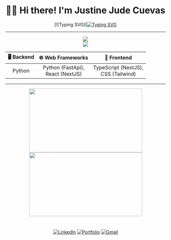 <div align="center">

# 👋🏼 Hi there! I'm Justine Jude Cuevas 


[![Typing SVG]([![Typing SVG](https://readme-typing-svg.demolab.com?font=JetBrains+Mono&weight=600&size=20&duration=5000&pause=1000&width=1000&height=30&center=true&vCenter=true&lines=Full-Stack+Developer+(in+the+making)+|+Next.js%2C+TypeScript%2C+FastAPI;Building+software+solutions+to+solve+real-world+problems)](https://git.io/typing-svg)


</div>

---

<p align="center">
  <a href="https://skillicons.dev"> 
    <img src="https://skillicons.dev/icons?i=nextjs,ts,py,tailwind,java,cs" />
    <br>
    <img src="https://skillicons.dev/icons?i=postgres,supabase,firebase,git,github" />
  </a>
</p>

<div align="center">
  
| **🖥️ Backend** | **🌐 Web Frameworks** | **🎨 Frontend** |
| :---: | :---: | :---: |
| Python | Python (FastApi),<br>React (NextJS) | TypeScript (NextJS),<br>CSS (Tailwind) |
  
</div>

---

<div align="center">
  <a href="[https://github.com/mrjxtr?tab=repositories](https://github.com/Syddl?tab=repositories)">
    <img 
      style="height: 200px; width:355px;"
      height=200
      align="center"
      src="https://github-readme-stats-eight-tau-g9m35dlwc0.vercel.app/api?username=Syddl&theme=apprentice&hide_rank=true&show_icons=true" />
  </a>
  <a href="https://github.com/Syddl?tab=repositories">
    <img
      style="height: 200px; width:355px;"
      height=200
      align="center"
      src="https://github-readme-stats-eight-tau-g9m35dlwc0.vercel.app/api/top-langs/?username=Syddl&size_weight=0.1&count_weight=1&theme=apprentice&layout=compact&langs_count=6&card_width=270&hide=html,css"
      />
  </a>
  <div style="height:10px;"></div>
</div>

<br>

<div align="center">

[![LinkedIn](https://img.shields.io/badge/-LinkedIn-0077B5?style=flat-square&logo=linkedin&logoColor=white)](https://www.linkedin.com/in/justinejudecuevas/)
[![Portfolio](https://img.shields.io/badge/Portfolio-000000?style=flat-square&logo=internet-explorer&logoColor=white)](https://www.devjustine.me/)
[![Gmail](https://img.shields.io/badge/-Gmail-D14836?style=flat-square&logo=gmail&logoColor=white)](mailto:justinecuevas19@gmail.com)

</div>

